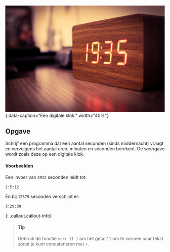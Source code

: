 
![Een digitale klok.](media/clock.jpg "Foto door Lucas Santos op Unsplash."){:data-caption="Een digitale klok." width="40%"}

## Opgave
Schrijf een programma dat een aantal seconden (sinds middernacht) vraagt en vervolgens het aantal uren, minuten en seconden berekent. De weergave wordt zoals deze op een digitale klok.

#### Voorbeelden
Een invoer van `3912` seconden leidt tot:
```
1:5:12
```

En bij `12579` seconden verschijnt er:

```
3:29:39
```


{: .callout.callout-info}
>#### Tip
> Gebruik de functie `str( 11 )` om het getal `11` om te vormen naar tekst zodat je kunt concateneren met `+`.

